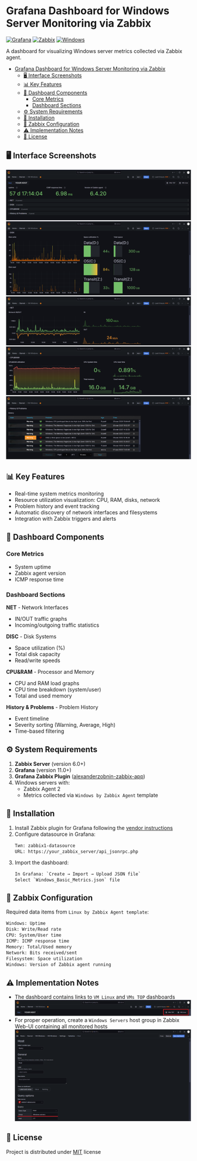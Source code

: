 # Grafana Dashboard for Windows Server Monitoring via Zabbix

[![Grafana](https://img.shields.io/badge/Grafana-F2F4F9?style=for-the-badge&logo=grafana&logoColor=orange&labelColor=F2F4F9)](https://grafana.com) [![Zabbix](https://img.shields.io/badge/Zabbix-D50000?style=for-the-badge&logo=zabbix&logoColor=white)](https://www.zabbix.com) [![Windows](https://img.shields.io/badge/Windows-0078D6?style=for-the-badge&logo=windows&logoColor=white)](https://www.microsoft.com/) 

A dashboard for visualizing Windows server metrics collected via Zabbix agent.

<!-- TOC tocDepth:2..3 chapterDepth:2..6 -->
- [Grafana Dashboard for Windows Server Monitoring via Zabbix](#grafana-dashboard-for-windows-server-monitoring-via-zabbix)
  - [🖥️ Interface Screenshots](#️-interface-screenshots)
  - [📊 Key Features](#-key-features)
  - [🧩 Dashboard Components](#-dashboard-components)
    - [Core Metrics](#core-metrics)
    - [Dashboard Sections](#dashboard-sections)
  - [⚙️ System Requirements](#️-system-requirements)
  - [🚀 Installation](#-installation)
  - [🔧 Zabbix Configuration](#-zabbix-configuration)
  - [⚠️ Implementation Notes](#️-implementation-notes)
  - [📄 License](#-license)
<!-- /TOC -->

## 🖥️ Interface Screenshots

![](./pics/new_windows.png)
![Секция 'DISC'](./pics/new_windows_disk.png)
![Секция 'NET'](./pics/new_windows_net.png)
![Секция 'CPU & RAM'](./pics/new_windows_cpuram.png)
![Секция 'History & Problems'](./pics/new_windows_problems.png)

## 📊 Key Features

* Real-time system metrics monitoring
* Resource utilization visualization: CPU, RAM, disks, network
* Problem history and event tracking
* Automatic discovery of network interfaces and filesystems
* Integration with Zabbix triggers and alerts

## 🧩 Dashboard Components

### Core Metrics

* System uptime
* Zabbix agent version
* ICMP response time

### Dashboard Sections

**NET** - Network Interfaces
* IN/OUT traffic graphs
* Incoming/outgoing traffic statistics

**DISC** - Disk Systems
* Space utilization (%)
* Total disk capacity
* Read/write speeds

**CPU&RAM** - Processor and Memory
* CPU and RAM load graphs
* CPU time breakdown (system/user)
* Total and used memory

**History & Problems** - Problem History
* Event timeline
* Severity sorting (Warning, Average, High)
* Time-based filtering

## ⚙️ System Requirements

1. **Zabbix Server** (version 6.0+)
2. **Grafana** (version 11.0+)
3. **Grafana Zabbix Plugin** ([alexanderzobnin-zabbix-app](https://grafana.com/grafana/plugins/alexanderzobnin-zabbix-app/))
4. Windows servers with:
   - Zabbix Agent 2
   - Metrics collected via `Windows by Zabbix Agent` template


## 🚀 Installation
1. Install Zabbix plugin for Grafana following the [vendor instructions](https://grafana.com/docs/plugins/alexanderzobnin-zabbix-app/latest/installation/)
2. Configure datasource in Grafana:
   ```
   Тип: zabbix1-datasource
   URL: https://your_zabbix_server/api_jsonrpc.php
   ```
1. Import the dashboard:
   ```
   In Grafana: `Create → Import → Upload JSON file`
   Select `Windows_Basic_Metrics.json` file
   ```

## 🔧 Zabbix Configuration

Required data items from `Linux by Zabbix Agent template`:
```plaintext
Windows: Uptime
Disk: Write/Read rate
CPU: System/User time
ICMP: ICMP response time
Memory: Total/Used memory
Network: Bits received/sent
Filesystem: Space utilization
Windows: Version of Zabbix agent running
```

## ⚠️ Implementation Notes
- The dashboard contains links to `VM Linux` and `VMs TOP` dashboards
![](./pics/links.png)
- For proper operation, create a `Windows Servers` host group in Zabbix Web-UI containing all monitored hosts
![](./pics/required_hostgroup_in_zabbix.png)

## 📄 License
Project is distributed under [MIT](./LICENSE.txt) license